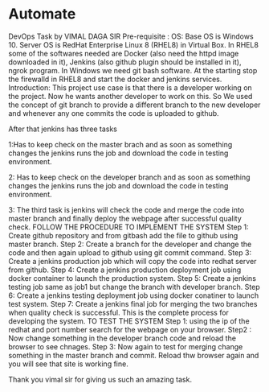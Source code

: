 # Automate
DevOps Task by VIMAL DAGA SIR
Pre-requisite :
OS: Base OS is Windows 10. Server OS is RedHat Enterprise Linux 8 (RHEL8) in Virtual Box.
In RHEL8 some of the softwares needed are Docker (also need the httpd image downloaded in it), Jenkins (also github plugin should be installed in it), ngrok program.
In Windows we need git bash software.
At the starting stop the firewalld in RHEL8 and start the docker and jenkins services.
Introduction:
This project use case is that there is a developer working on the project. Now he wants another developer to work on this. So We used the concept of git branch to provide a different branch to the new developer and whenever any one commits the code is uploaded to github.

 After that jenkins has three tasks 

1:Has to keep check on the master brach and as soon as something changes the jenkins runs the job and download the code in testing environment.

2: Has to keep check on the developer branch and as soon as something changes the jenkins runs the job and download the code in testing environment.

3: The third task is jenkins will check the code and merge the code into master branch and finally deploy the webpage after successful quality check.
FOLLOW THE PROCEDURE TO IMPLEMENT THE SYSTEM 
Step 1: Create github repository and from gitbash add the file to github using master branch.
Step 2: Create a branch for the developer and change the code and then again upload to github using git commit command.
Step 3: Create a jenkins production job which will copy the code into redhat server from github.
Step 4: Create a jenkins production deployment job using docker container to launch the production system.
Step 5: Create a jenkins testing job same as job1 but change the branch with developer branch.
Step 6: Create a jenkins testing deployment job using docker conatiner to launch test system.
Step 7: Create a jenkins final job for merging the two branches when quality check is successful.
This is the complete process for developing the system.
 TO TEST THE SYSTEM 
 Step 1: using the ip of the redhat and port number search for the webpage on your browser.
 Step2 : Now change something in the developer branch code and reload the browser to see chnages.
 Step 3: Now again to test for merging change something in the master branch and commit. Reload thw browser again and you will see that site is working fine.
 
 Thank you vimal sir for giving us such an amazing task.
 
